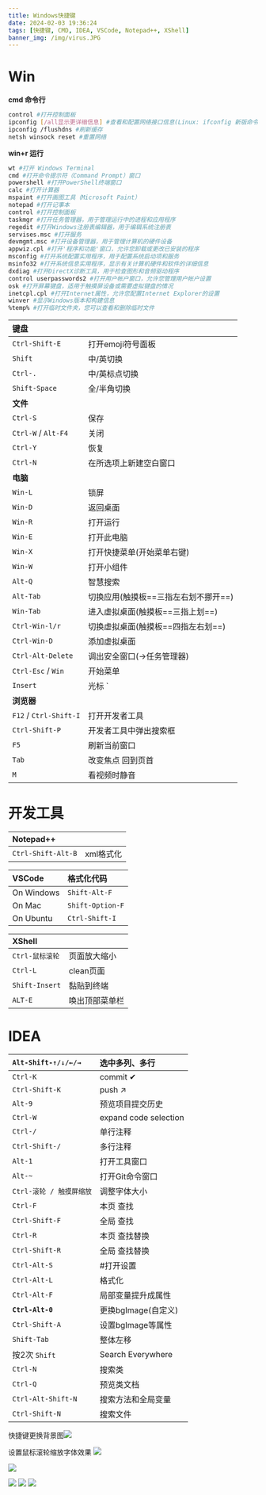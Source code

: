 ```yaml
---
title: Windows快捷键
date: 2024-02-03 19:36:24
tags: [快捷键, CMD, IDEA, VSCode, Notepad++, XShell]
banner_img: /img/virus.JPG
---
```

# Win

**cmd 命令行**

```sh
control #打开控制面板
ipconfig [/all显示更详细信息] #查看和配置网络接口信息(Linux: ifconfig 新版命令ip addr show)
ipconfig /flushdns #刷新缓存
netsh winsock reset #重置网络
```

**win+r 运行**

```sh
wt #打开 Windows Terminal
cmd #打开命令提示符（Command Prompt）窗口
powershell #打开PowerShell终端窗口
calc #打开计算器
mspaint #打开画图工具（Microsoft Paint）
notepad #打开记事本
control #打开控制面板
taskmgr #打开任务管理器，用于管理运行中的进程和应用程序
regedit #打开Windows注册表编辑器，用于编辑系统注册表
servises.msc #打开服务
devmgmt.msc #打开设备管理器，用于管理计算机的硬件设备
appwiz.cpl #打开'程序和功能'窗口，允许您卸载或更改已安装的程序
msconfig #打开系统配置实用程序，用于配置系统启动项和服务
msinfo32 #打开系统信息实用程序，显示有关计算机硬件和软件的详细信息
dxdiag #打开DirectX诊断工具，用于检查图形和音频驱动程序
control userpasswords2 #打开用户帐户窗口，允许您管理用户帐户设置
osk #打开屏幕键盘，适用于触摸屏设备或需要虚拟键盘的情况
inetcpl.cpl #打开Internet属性，允许您配置Internet Explorer的设置
winver #显示Windows版本和构建信息
%temp% #打开临时文件夹，您可以查看和删除临时文件
```

| 键盘                   |                                      |
| :---------------------- | ------------------------------------ |
| `Ctrl-Shift-E`         | 打开emoji符号面板                    |
| `Shift`                | 中/英切换                            |
| `Ctrl-.`               | 中/英标点切换                        |
| `Shift-Space`          | 全/半角切换                          |
| **文件**               |                                      |
| `Ctrl-S`               | 保存                                 |
| `Ctrl-W` / `Alt-F4`    | 关闭                                 |
| `Ctrl-Y`               | 恢复                                 |
| `Ctrl-N`               | 在所选项上新建空白窗口               |
| **电脑**               |                                      |
| `Win-L`                | 锁屏                                 |
| `Win-D`                | 返回桌面                             |
| `Win-R`                | 打开运行                             |
| `Win-E`                | 打开此电脑                           |
| `Win-X`                | 打开快捷菜单(开始菜单右键)           |
| `Win-W`                | 打开小组件                           |
| `Alt-Q`                | 智慧搜索                             |
| `Alt-Tab`              | 切换应用(触摸板==三指左右划不挪开==) |
| `Win-Tab`              | 进入虚拟桌面(触摸板==三指上划==)     |
| `Ctrl-Win-l/r`         | 切换虚拟桌面(触摸板==四指左右划==)   |
| `Ctrl-Win-D`           | 添加虚拟桌面                         |
| `Ctrl-Alt-Delete`      | 调出安全窗口(→任务管理器)            |
| `Ctrl-Esc` / `Win`     | 开始菜单                             |
| `Insert`               | 光标 `|` ↔ `_`                       |
| **浏览器**             |                                      |
| `F12` / `Ctrl-Shift-I` | 打开开发者工具                       |
| `Ctrl-Shift-P`         | 开发者工具中弹出搜索框               |
| `F5`                   | 刷新当前窗口                         |
| `Tab`                  | 改变焦点 回到页首                    |
| `M`                    | 看视频时静音                         |

# 开发工具

| Notepad++          |           |
| :------------------ | --------- |
| `Ctrl-Shift-Alt-B` | xml格式化 |

| VSCode     | 格式化代码       |
| :---------- | :---------------- |
| On Windows | `Shift-Alt-F`    |
| On Mac     | `Shift-Option-F` |
| On Ubuntu  | `Ctrl-Shift-I`   |

| XShell          |                |
| :--------------- | -------------- |
| `Ctrl-鼠标滚轮` | 页面放大缩小   |
| `Ctrl-L`        | clean页面      |
| `Shift-Insert`  | 黏贴到终端     |
| `ALT-E`         | 唤出顶部菜单栏 |

# IDEA

| `Alt-Shift-↑/↓/←/→`      | 选中多列、多行        |
| :----------------------- | :--------------------- |
| `Ctrl-K`                 | commit ✔              |
| `Ctrl-Shift-K`           | push ↗                |
| `Alt-9`                  | 预览项目提交历史      |
| `Ctrl-W`                 | expand code selection |
| `Ctrl-/`                 | 单行注释              |
| `Ctrl-Shift-/`           | 多行注释              |
| `Alt-1`                  | 打开工具窗口          |
| `Alt-~`                  | 打开Git命令窗口       |
| `Ctrl-滚轮 / 触摸屏缩放` | 调整字体大小          |
| `Ctrl-F`                 | 本页 查找             |
| `Ctrl-Shift-F`           | 全局 查找             |
| `Ctrl-R`                 | 本页 查找替换         |
| `Ctrl-Shift-R`           | 全局 查找替换         |
| `Ctrl-Alt-S`             | #打开设置             |
| `Ctrl-Alt-L`             | 格式化                |
| `Ctrl-Alt-F`             | 局部变量提升成属性    |
| **`Ctrl-Alt-0`**         | 更换bgImage(自定义)   |
| `Ctrl-Shift-A`           | 设置bgImage等属性     |
| `Shift-Tab`              | 整体左移              |
| 按2次 `Shift`            | Search Everywhere     |
| `Ctrl-N`                 | 搜索类                |
| `Ctrl-Q`                 | 预览类文档            |
| `Ctrl-Alt-Shift-N`       | 搜索方法和全局变量    |
| `Ctrl-Shift-N`           | 搜索文件              |

快捷键更换背景图![](https://github.com/Kukukukiki192/TyporaImg/raw/main/img/image-20230904183436134.png)

设置鼠标滚轮缩放字体效果
![](https://github.com/Kukukukiki192/TyporaImg/raw/main/img/image-20230904183456853.png)

![](https://github.com/Kukukukiki192/TyporaImg/raw/main/img/image-20230704000238860.png)

![](https://github.com/Kukukukiki192/TyporaImg/raw/main/img/image-20230704000309591.png)
![](https://github.com/Kukukukiki192/TyporaImg/raw/main/img/image-20230704000315880.png)
![](https://github.com/Kukukukiki192/TyporaImg/raw/main/img/image-20230704000321832.png)